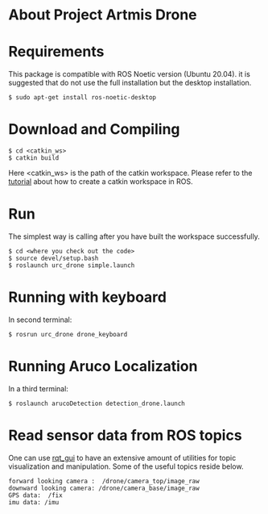 # About Project Artmis Drone #

# Requirements #
This package is compatible with ROS Noetic version (Ubuntu 20.04). it is suggested that do not use the full installation but the desktop installation.
```
$ sudo apt-get install ros-noetic-desktop
```
# Download and Compiling #
```
$ cd <catkin_ws>
$ catkin build
```

Here <catkin_ws> is the path of the catkin workspace. Please refer to the [tutorial](http://wiki.ros.org/ROS/Tutorials) about how to create a catkin workspace in ROS.

# Run
The simplest way is calling after you have built the workspace successfully.

```
$ cd <where you check out the code>
$ source devel/setup.bash
$ roslaunch urc_drone simple.launch
```
# Running with keyboard
In second terminal:

```
$ rosrun urc_drone drone_keyboard
```

# Running Aruco Localization
In a third terminal:

```
$ roslaunch arucoDetection detection_drone.launch
```


# Read sensor data from ROS topics #
One can use [rqt_gui](http://wiki.ros.org/rqt_gui) to have an extensive amount of utilities for topic visualization and manipulation. Some of the useful topics reside below.
```
forward looking camera :  /drone/camera_top/image_raw
downward looking camera: /drone/camera_base/image_raw
GPS data:  /fix
imu data: /imu
```
